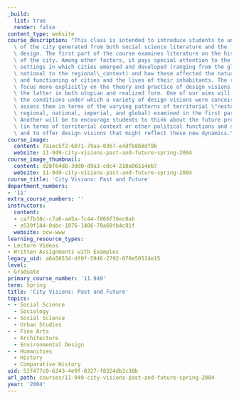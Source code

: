 ```yaml
---
_build:
  list: true
  render: false
content_type: website
course_description: "This class is intended to introduce students to understandings\
  \ of the city generated from both social science literature and the field of urban\
  \ design. The first part of the course examines literature on the history and theory\
  \ of the city. Among other factors, it pays special attention to the larger territorial\
  \ settings in which cities emerged and developed (ranging from the global to the\
  \ national to the regional\_context) and how these affected the nature, character,\
  \ and functioning of cities and the lives of their inhabitants. The remaining weeks\
  \ focus more explicitly on the theory and practice of design visions for the city,\
  \ the latter in both utopian and realized form. One of our aims will be to assess\
  \ the conditions under which a variety of design visions were conceived, and to\
  \ assess them in terms of the varying patterns of territorial \"nestedness\" (local,\
  \ regional, national, imperial, and global) examined in the first part of the course.\
  \ Another will be to encourage students to think about the future prospects of cities\
  \ (in terms of territorial context or other political functions and social aims)\
  \ and to offer design visions that might reflect these new dynamics.\n"
course_image:
  content: 7a1ec5f2-6071-79aa-0367-e4dfb8b8df9b
  website: 11-949-city-visions-past-and-future-spring-2004
course_image_thumbnail:
  content: d28f64d8-3dd0-d9a3-c0c4-210a06514eb7
  website: 11-949-city-visions-past-and-future-spring-2004
course_title: 'City Visions: Past and Future'
department_numbers:
- '11'
extra_course_numbers: ''
instructors:
  content:
  - caffb38c-c7a6-a45a-fc44-f866f76ec0ab
  - e539f144-0abc-1876-1406-78a60fb4c81f
  website: ocw-www
learning_resource_types:
- Lecture Videos
- Written Assignments with Examples
legacy_uid: a6a58534-df0f-5946-2792-070e50514e15
level:
- Graduate
primary_course_number: '11.949'
term: Spring
title: 'City Visions: Past and Future'
topics:
- - Social Science
  - Sociology
- - Social Science
  - Urban Studies
- - Fine Arts
  - Architecture
  - Environmental Design
- - Humanities
  - History
  - Comparative History
uid: 52f477c0-6243-4e9f-8327-f8324db2c30b
url_path: courses/11-949-city-visions-past-and-future-spring-2004
year: '2004'
---
```

